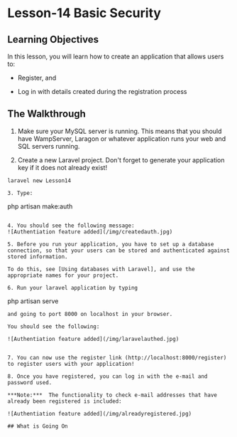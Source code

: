 <!-- enter lesson number and title below separated by hyphen-->
# Lesson-14 Basic Security

## Learning Objectives
In this lesson, you will learn how to create an application that allows users to:

* Register, and

* Log in with details created during the registration process

## The Walkthrough


1. Make sure your MySQL server is running. This means that you should have WampServer, Laragon or whatever application runs your web and SQL servers running.


2. Create a new Laravel project. Don't forget to generate your application key if it does not already exist!

```
laravel new Lesson14

3. Type:

```
php artisan make:auth
```

4. You should see the following message:
![Authentiation feature added](/img/createdauth.jpg)

5. Before you run your application, you have to set up a database connection, so that your users can be stored and authenticated against stored information.

To do this, see [Using databases with Laravel], and use the appropriate names for your project.

6. Run your laravel application by typing
```
php artisan serve
```
and going to port 8000 on localhost in your browser.

You should see the following:

![Authentiation feature added](/img/laravelauthed.jpg)


7. You can now use the register link (http://localhost:8000/register) to register users with your application!

8. Once you have registered, you can log in with the e-mail and password used.

***Note:***  The functionality to check e-mail addresses that have already been registered is included:

![Authentiation feature added](/img/alreadyregistered.jpg)

## What is Going On
